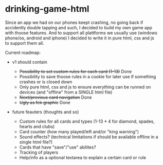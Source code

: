 drinking-game-html
==================

Since an app we had on our phones keept crashing, no going back if accidently double tapping and such, I decided to build my own game app with thoose features.
And to support all plattforms we usually use (windows phone/os, android and iphone) I decided to write it in pure html, css and js to support them all.


Current roadmap:

  - v1 should contain
    - ~~Possibility to set custom rules for each card (1-13)~~ Done
    - Possibility to save thoose rules in a cookie for later use if something crashes or is closed down
    - Only pure html, css and js to ensure everything can be runned on devices (and "offline" from a SINGLE html file)
    - ~~Next/previous card navigation~~ Done
    - ~~Ugly as fck graphic~~ Done
    
  - future feauters (thoughts and so)
    - Custom rules for all cards and types (1-13 * 4 for diamond, spades, hearts and clubs)
    - Card counter (how many played/left and/or "king warning")
    - Sound effects? (technical limitations if should be available offline in a single html file?)
    - Cards that have "save"/"use" abilites?
    - Tracking of players
    - Help/info as a optional textarea to explain a certain card or rule

